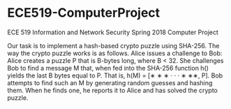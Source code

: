 # ECE519-ComputerProject
ECE 519 Information and Network Security Spring 2018 Computer Project

Our task is to implement a hash-based crypto puzzle using SHA-256. The way the crypto puzzle works is as follows. Alice issues a challenge to Bob: Alice creates a puzzle P that is B-bytes long, where B < 32. She challenges Bob to find a message M that, when fed into the SHA-256 function h() yields the last B bytes equal to P. That is, h(M) = [∗ ∗ ∗ · · · ∗ ∗∗, P]. Bob attempts to find such an M by generating random guesses and hashing them. When he finds one, he reports it to Alice and has solved the crypto puzzle.
